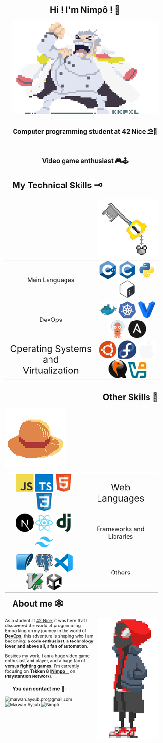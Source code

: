 <div align="center" id="user-content-toc">
  <ul style="list-style: none;">
    <summary>
      <h1>Hi ! I'm Nimpô ! 👾</h1>
    </summary>
  </ul>
</div>

<div align="center" id="user-content-toc">
	<ul style="list-style: none;">
		<img src="assets/Garp.gif" alt="Monkey D. Garp" />
		<summary>
			<h2>Computer programming student at 42 Nice ⛱👒</h2><br />
			<h2>Video game enthusiast 🎮🕹️</h2>
		</summary>
	</ul>
</div>

#

<div align="left" id="user-content-toc">
  <ul>
    <summary>
      <h1>My Technical Skills 🗝️</h1>
    </summary>
  </ul>
</div>

<img align="right" src="assets/keyblade.gif" alt="Kingdom Key" width="200">

<table>
  <tr>
    <td align="center" valign="middle" style="font-size: 20px;">
      Main Languages
    </td>
    <td align="center" valign="middle">
      <img src="assets/languages/C++%20(CPlusPlus).svg" width="60" alt="C++" />
      <img src="assets/languages/C.svg" width="60" alt="C"/>
      <img src="assets/languages/Python.svg" width="60" alt="Python" />
      <img src="assets/languages/Bash.svg" width="60" alt="Bash"/>
    </td>
  </tr>

  <tr>
    <td align="center" valign="middle" style="font-size: 20px;">
      DevOps
    </td>
    <td align="center" valign="middle">
      <img src="assets/devops/Docker.svg" width="60" alt="Docker" />
      <img src="assets/devops/Kubernetes.svg" width="60" alt="Kubernetes" />
      <img src="assets/devops/HashiCorp%20Vagrant.svg" width="60" alt="Vagrant" />
      <img src="assets/devops/Argo%20CD.svg" width="60" alt="Argo CD"/>
      <img src="assets/devops/Ansible.svg" width="60" alt="Ansible"/>
    </td>
  </tr>

  <tr>
    <td align="center" valign="middle" style="font-size: 30px;">
      Operating Systems and<br />Virtualization
    </td>
    <td align="center" valign="middle">
      <img src="assets/os/Ubuntu.svg" width="60" alt="Ubuntu" />
      <img src="assets/os/Fedora.svg" width="60" alt="Fedora" />
      <img src="assets/os/Apple.svg" width="60" alt="MacOS" />
      <img src="assets/vm/qemu.svg" width="60" alt="QEMU" />
      <img src="assets/vm/virtualbox.svg" width="60" alt="Virtual Box" />
    </td>
  </tr>
</table>

<div align="right" id="user-content-toc">
  <ul>
    <summary>
      <h1>Other Skills 👒</h1>
    </summary>
  </ul>
</div>

<img align="left" src="assets/strawhat.gif" alt="Straw Hat 🏴‍☠️" width="200">

<table align="right">
  <tr>
    <td align="center" valign="middle">
      <img src="assets/web/JavaScript.svg" width="60" alt="JavaScript" />
      <img src="assets/web/TypeScript.svg" width="60" alt="TypeScript" />
      <img src="assets/web/HTML5.svg" width="60" alt="HTML5" />
      <img src="assets/web/CSS3.svg" width="60" alt="CSS3" />
    </td>
    <td align="center" valign="middle" style="font-size: 30px;">
      Web Languages
    </td>
  </tr>

  <tr>
    <td align="center" valign="middle">
      <img src="assets/web/Next.js.svg" width="60" alt="Next.js" />
      <img src="assets/web/React.svg" width="60" alt="React" />
      <img src="assets/web/Django.svg" width="60" alt="Python Django" />
      <img src="assets/web/Tailwind%20CSS.svg" width="60" alt="Tailwind" />
    </td>
    <td align="center" valign="middle" style="font-size: 20px;">
      Frameworks and Libraries
    </td>
  </tr>

  <tr>
    <td align="center" valign="middle">
      <img src="assets/databases/SQLite.svg" width="60" alt="SQLite" />
      <img src="assets/databases/PostgresSQL.svg" width="60" alt="PostgresSQL" />
      <img src="assets/text-editors/Visual%20Studio%20Code%20(VS%20Code).svg" width="60" alt="Visual Studio Code" />
      <img src="assets/text-editors/Vim.svg" width="60" alt="Vim" />
      <img src="assets/game-engine/Unity.svg" width="60" alt="Unity" />
    </td>
    <td align="center" valign="middle" style="font-size: 20px;">
      Others
    </td>
  </tr>
</table>

<br />
<br />
<br />
<br />
<br />
<br />
<br />
<br />
<br />
<br />
<br />

#

<div id="user-content-toc">
  <ul align="left">
    <summary>
      <h1>About me 🕸️</h1>
    </summary>
  </ul>
</div>

<img align="right" src="assets/Miles%20Morales.gif" alt="Miles Morales" width="200">

As a student at [42 Nice](https://42nice.fr/en/homepage/), it was here that I discovered the world of programming. Embarking on my journey in the world of <ins>**DevOps**</ins>, this adventure is shaping who I am becoming: **a code enthusiast, a technology lover, and above all, a fan of automation**.

Besides my work, I am a huge video game enthusiast and player, and a huge fan of <ins>**versus fighting games**</ins>. I'm currently focusing on **Tekken 8** ([**Nimpo__**](https://profile.playstation.com/Nimpo__) on **Playstantion Network**).

<div align="left" id="user-content-toc">
  <ul>
    <summary>
      <h3>You can contact me 🐌:</h3>
    </summary>
  </ul>
</div>

<a href="mailto:marwan.ayoub.pro@gmail.com" style="text-decoration: none">
  <img src="https://skillicons.dev/icons?i=gmail&theme=dark" alt="marwan.ayoub.pro@gmail.com" width="70" height="70" />
</a>
<a href="https://www.linkedin.com/in/mar-ayb/" style="text-decoration: none">
  <img src="https://skillicons.dev/icons?i=linkedin&theme=dark" alt="Marwan Ayoub" width="70" height="70" />
</a>
<a href="https://discordapp.com/users/410390554212564992" style="text-decoration: none">
  <img src="https://skillicons.dev/icons?i=discord&theme=dark" alt="Nimpô" width="70" height="70" />
</a>


<!-- - 🔭 I’m currently working on **Kubernetes, Argo CD, and all other DevOps's tools you can imagine** (and maining **[Azucena on Tekken 8](https://fr.bandainamcoent.eu/tekken/tekken-8/characters/azucena-milagros-ortiz-castillo)**, I am ranked `Assailant`)
- 🌱 I’m currently learning **the job of a DevOps** (and **Unity** for making video games)
- 📫 How to reach me: <marwan.ayoub.pro@gmail.com> ([Discord](https://discordapp.com/users/410390554212564992) and [PlayStation](https://profile.playstation.com/Nimpo__))

## About me
Passionate about programming and video games, and a budding professional in the world of DevOps, I spend my time exploring new interests and improving in the areas I am most passionate about. As a student at 42 Nice, it is here that I discovered the world of programming, shaping who I have become today: a code enthusiast, a technology lover, and above all, a fan of **<u>automation</u>**. -->
